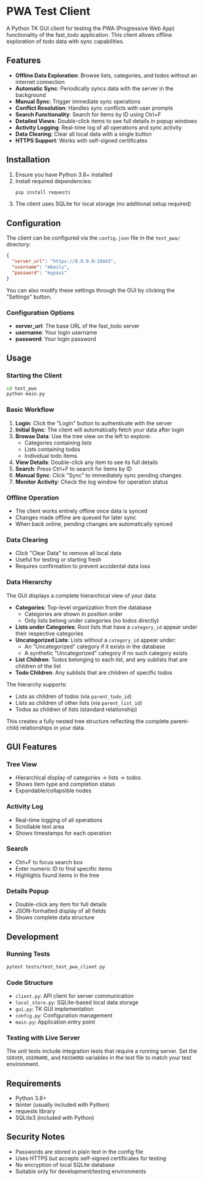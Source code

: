 # PWA Test Client

A Python TK GUI client for testing the PWA (Progressive Web App) functionality of the fast_todo application. This client allows offline exploration of todo data with sync capabilities.

## Features

- **Offline Data Exploration**: Browse lists, categories, and todos without an internet connection
- **Automatic Sync**: Periodically syncs data with the server in the background
- **Manual Sync**: Trigger immediate sync operations
- **Conflict Resolution**: Handles sync conflicts with user prompts
- **Search Functionality**: Search for items by ID using Ctrl+F
- **Detailed Views**: Double-click items to see full details in popup windows
- **Activity Logging**: Real-time log of all operations and sync activity
- **Data Clearing**: Clear all local data with a single button
- **HTTPS Support**: Works with self-signed certificates

## Installation

1. Ensure you have Python 3.8+ installed
2. Install required dependencies:
   ```bash
   pip install requests
   ```
3. The client uses SQLite for local storage (no additional setup required)

## Configuration

The client can be configured via the `config.json` file in the `test_pwa/` directory:

```json
{
  "server_url": "https://0.0.0.0:10443",
  "username": "mbaily",
  "password": "mypass"
}
```

You can also modify these settings through the GUI by clicking the "Settings" button.

### Configuration Options

- **server_url**: The base URL of the fast_todo server
- **username**: Your login username
- **password**: Your login password

## Usage

### Starting the Client

```bash
cd test_pwa
python main.py
```

### Basic Workflow

1. **Login**: Click the "Login" button to authenticate with the server
2. **Initial Sync**: The client will automatically fetch your data after login
3. **Browse Data**: Use the tree view on the left to explore:
   - Categories containing lists
   - Lists containing todos
   - Individual todo items
4. **View Details**: Double-click any item to see its full details
5. **Search**: Press Ctrl+F to search for items by ID
6. **Manual Sync**: Click "Sync" to immediately sync pending changes
7. **Monitor Activity**: Check the log window for operation status

### Offline Operation

- The client works entirely offline once data is synced
- Changes made offline are queued for later sync
- When back online, pending changes are automatically synced

### Data Clearing

- Click "Clear Data" to remove all local data
- Useful for testing or starting fresh
- Requires confirmation to prevent accidental data loss

### Data Hierarchy

The GUI displays a complete hierarchical view of your data:

- **Categories**: Top-level organization from the database
  - Categories are shown in position order
  - Only lists belong under categories (no todos directly)
- **Lists under Categories**: Root lists that have a `category_id` appear under their respective categories
- **Uncategorized Lists**: Lists without a `category_id` appear under:
  - An "Uncategorized" category if it exists in the database
  - A synthetic "Uncategorized" category if no such category exists
- **List Children**: Todos belonging to each list, and any sublists that are children of the list
- **Todo Children**: Any sublists that are children of specific todos

The hierarchy supports:
- Lists as children of todos (via `parent_todo_id`)
- Lists as children of other lists (via `parent_list_id`)
- Todos as children of lists (standard relationship)

This creates a fully nested tree structure reflecting the complete parent-child relationships in your data.

## GUI Features

### Tree View
- Hierarchical display of categories → lists → todos
- Shows item type and completion status
- Expandable/collapsible nodes

### Activity Log
- Real-time logging of all operations
- Scrollable text area
- Shows timestamps for each operation

### Search
- Ctrl+F to focus search box
- Enter numeric ID to find specific items
- Highlights found items in the tree

### Details Popup
- Double-click any item for full details
- JSON-formatted display of all fields
- Shows complete data structure

## Development

### Running Tests

```bash
pytest tests/test_test_pwa_client.py
```

### Code Structure

- `client.py`: API client for server communication
- `local_store.py`: SQLite-based local data storage
- `gui.py`: TK GUI implementation
- `config.py`: Configuration management
- `main.py`: Application entry point

### Testing with Live Server

The unit tests include integration tests that require a running server. Set the `SERVER`, `USERNAME`, and `PASSWORD` variables in the test file to match your test environment.

## Requirements

- Python 3.8+
- tkinter (usually included with Python)
- requests library
- SQLite3 (included with Python)

## Security Notes

- Passwords are stored in plain text in the config file
- Uses HTTPS but accepts self-signed certificates for testing
- No encryption of local SQLite database
- Suitable only for development/testing environments
